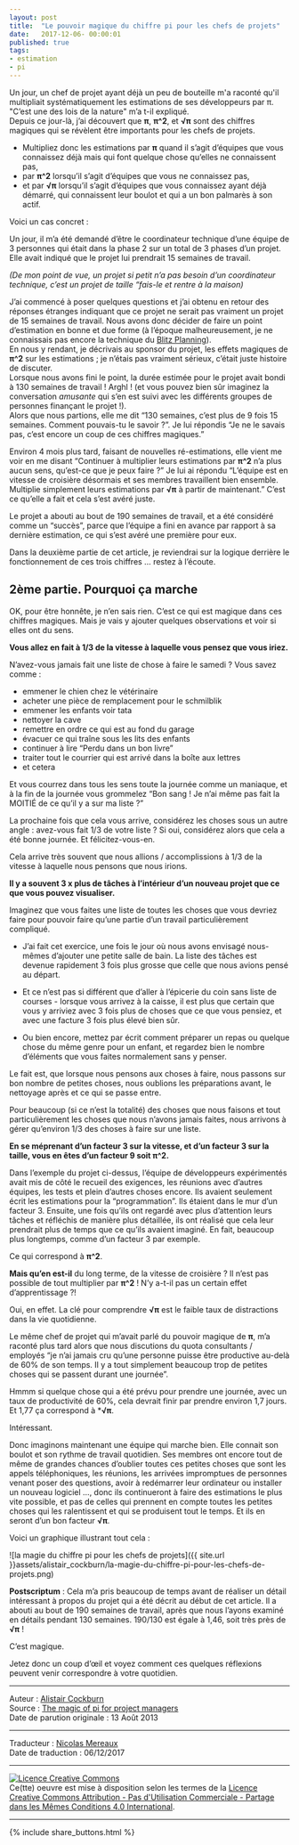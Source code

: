 ```yaml
---
layout: post
title:  "Le pouvoir magique du chiffre pi pour les chefs de projets"
date:   2017-12-06- 00:00:01
published: true
tags:
- estimation
- pi
---
```


Un jour, un chef de projet ayant déjà un peu de bouteille m'a raconté qu'il multipliait systématiquement les estimations de ses développeurs par π.  
"C’est une des lois de la nature" m’a t-il expliqué.  
Depuis ce jour-là, j’ai découvert que **π**, **π^2**, et **√π** sont des chiffres magiques qui se révèlent être importants pour les chefs de projets.

* Multipliez donc les estimations par **π** quand il s’agit d’équipes que vous connaissez déjà mais qui font quelque chose qu’elles ne connaissent pas,
* par **π^2** lorsqu’il s’agit d’équipes que vous ne connaissez pas,
* et par **√π** lorsqu’il s’agit d’équipes que vous connaissez ayant déjà démarré, qui connaissent leur boulot et qui a un bon palmarès à son actif.

Voici un cas concret :

Un jour, il m’a été demandé d’être le coordinateur technique d’une équipe de 3 personnes qui était dans la phase 2 sur un total de 3 phases d’un projet. Elle avait indiqué que le projet lui prendrait 15 semaines de travail.

_(De mon point de vue, un projet si petit n’a pas besoin d’un coordinateur technique, c’est un projet de taille “fais-le et rentre à la maison)_

J’ai commencé à poser quelques questions et j’ai obtenu en retour des réponses étranges indiquant que ce projet ne serait pas vraiment un projet de 15 semaines de travail. Nous avons donc décider de faire un point d’estimation en bonne et due forme (à l’époque malheureusement, je ne connaissais pas encore la technique du [Blitz Planning](http://alistair.cockburn.us/Blitz+Planning)).  
En nous y rendant, je décrivais au sponsor du projet, les effets magiques de **π^2** sur les estimations ; je n’étais pas vraiment sérieux, c’était juste histoire de discuter.  
Lorsque nous avons fini le point, la durée estimée pour le projet avait bondi à 130 semaines de travail ! Arghl ! (et vous pouvez bien sûr imaginez la conversation _amusante_ qui s’en est suivi avec les différents groupes de personnes finançant le projet !).  
Alors que nous partions, elle me dit “130 semaines, c’est plus de 9 fois 15 semaines. Comment pouvais-tu le savoir ?”. Je lui répondis “Je ne le savais pas, c’est encore un coup de ces chiffres magiques.”

Environ 4 mois plus tard, faisant de nouvelles ré-estimations, elle vient me voir en me disant “Continuer à multiplier leurs estimations par **π^2** n’a plus aucun sens, qu’est-ce que je peux faire ?” Je lui ai répondu “L’équipe est en vitesse de croisière désormais et ses membres travaillent bien ensemble. Multiplie simplement leurs estimations par **√π** à partir de maintenant.”
C’est ce qu’elle a fait et cela s’est avéré juste.

Le projet a abouti au bout de 190 semaines de travail, et a été considéré comme un “succès”, parce que l’équipe a fini en avance par rapport à sa dernière estimation, ce qui s’est avéré une première pour eux.

Dans la deuxième partie de cet article, je reviendrai sur la logique derrière le fonctionnement de ces trois chiffres … restez à l’écoute.

## 2ème partie. Pourquoi ça marche

OK, pour être honnête, je n’en sais rien. C’est ce qui est magique dans ces chiffres magiques. Mais je vais y ajouter quelques observations et voir si elles ont du sens.

**Vous allez en fait à 1/3 de la vitesse à laquelle vous pensez que vous iriez.**

N’avez-vous jamais fait une liste de chose à faire le samedi ? Vous savez comme :  

* emmener le chien chez le vétérinaire
* acheter une pièce de remplacement pour le schmilblik
* emmener les enfants voir tata
* nettoyer la cave
* remettre en ordre ce qui est au fond du garage
* évacuer ce qui traîne sous les lits des enfants
* continuer à lire “Perdu dans un bon livre”
* traiter tout le courrier qui est arrivé dans la boîte aux lettres
* et cetera

Et vous courrez dans tous les sens toute la journée comme un maniaque, et à la fin de la journée vous grommelez “Bon sang ! Je n’ai même pas fait la MOITIÉ de ce qu’il y a sur ma liste ?”

La prochaine fois que cela vous arrive, considérez les choses sous un autre angle : avez-vous fait 1/3 de votre liste ?
Si oui, considérez alors que cela a été bonne journée. Et félicitez-vous-en.

Cela arrive très souvent que nous allions / accomplissions à 1/3 de la vitesse à laquelle nous pensons que nous irions.

**Il y a souvent 3 x plus de tâches à l’intérieur d’un nouveau projet que ce que vous pouvez visualiser.**

Imaginez que vous faites une liste de toutes les choses que vous devriez faire pour pouvoir faire qu’une partie d’un travail particulièrement compliqué.

* J’ai fait cet exercice, une fois le jour où nous avons envisagé nous-mêmes d’ajouter une petite salle de bain. La liste des tâches est devenue rapidement 3 fois plus grosse que celle que nous avions pensé au départ.

* Et ce n’est pas si différent que d’aller à l’épicerie du coin sans liste de courses - lorsque vous arrivez à la caisse, il est plus que certain que vous y arriviez avec 3 fois plus de choses que ce que vous pensiez, et avec une facture 3 fois plus élevé bien sûr.

* Ou bien encore, mettez par écrit comment préparer un repas ou quelque chose du même genre pour un enfant, et regardez bien le nombre d’éléments que vous faites normalement sans y penser.

Le fait est, que lorsque nous pensons aux choses à faire, nous passons sur bon nombre de petites choses, nous oublions les préparations avant, le nettoyage après et ce qui se passe entre.

Pour beaucoup (si ce n’est la totalité) des choses que nous faisons et tout particulièrement les choses que nous n’avons jamais faites, nous arrivons à gérer qu’environ 1/3 des choses à faire sur une liste.

**En se méprenant d’un facteur 3 sur la vitesse, et d’un facteur 3 sur la taille, vous en êtes d’un facteur 9 soit π^2.**

Dans l’exemple du projet ci-dessus, l’équipe de développeurs expérimentés avait mis de côté le recueil des exigences, les réunions avec d’autres équipes, les tests et plein d’autres choses encore. Ils avaient seulement écrit les estimations pour la “programmation”. Ils étaient dans le mur d’un facteur 3. Ensuite, une fois qu’ils ont regardé avec plus d’attention leurs tâches et réfléchis de manière plus détaillée, ils ont réalisé que cela leur prendrait plus de temps que ce qu’ils avaient imaginé. En fait, beaucoup plus longtemps, comme d’un facteur 3 par exemple.

Ce qui correspond à **π^2**.

**Mais qu’en est-il** du long terme, de la vitesse de croisière ? Il n’est pas possible de tout multiplier par **π^2** ! N’y a-t-il pas un certain effet d’apprentissage ?!

Oui, en effet. La clé pour comprendre **√π** est le faible taux de distractions dans la vie quotidienne.

Le même chef de projet qui m’avait parlé du pouvoir magique de **π**, m’a raconté plus tard alors que nous discutions du quota consultants / employés “je n’ai jamais cru qu’une personne puisse être productive au-delà de 60% de son temps. Il y a tout simplement beaucoup trop de petites choses qui se passent durant une journée”.

Hmmm si quelque chose qui a été prévu pour prendre une journée, avec un taux de productivité de 60%, cela devrait finir par prendre environ 1,7 jours. Et 1,77 ça correspond à ***√π**.

Intéressant.

Donc imaginons maintenant une équipe qui marche bien. Elle connait son boulot et son rythme de travail quotidien. Ses membres ont encore tout de même de grandes chances d’oublier toutes ces petites choses que sont les appels téléphoniques, les réunions, les arrivées impromptues de personnes venant poser des questions, avoir à redémarrer leur ordinateur ou installer un nouveau logiciel …, donc ils continueront à faire des estimations le plus vite possible, et pas de celles qui prennent en compte toutes les petites choses qui les ralentissent et qui se produisent tout le temps. Et ils en seront d’un bon facteur **√π**.

Voici un graphique illustrant tout cela :

![la magie du chiffre pi pour les chefs de projets]({{ site.url }}assets/alistair_cockburn/la-magie-du-chiffre-pi-pour-les-chefs-de-projets.png)

**Postscriptum** : Cela m’a pris beaucoup de temps avant de réaliser un détail intéressant à propos du projet qui a été décrit au début de cet article. Il a abouti au bout de 190 semaines de travail, après que nous l’ayons examiné en détails pendant 130 semaines. 190/130 est égale à 1,46, soit très près de **√π** !

C’est magique.

Jetez donc un coup d’œil et voyez comment ces quelques réflexions peuvent venir correspondre à votre quotidien.


---
Auteur : [Alistair Cockburn](http://alistair.cockburn.us/)  
Source : [The magic of pi for project managers](http://alistair.cockburn.us/The+magic+of+pi+for+project+managers)  
Date de parution originale : 13 Août 2013  

---
Traducteur : [Nicolas Mereaux](http://www.les-traducteurs-agiles.org/traducteurs/)  
Date de traduction : 06/12/2017  

---

<a rel="license" href="http://creativecommons.org/licenses/by-nc-sa/4.0/"><img alt="Licence Creative Commons" style="border-width:0" src="http://i.creativecommons.org/l/by-nc-sa/4.0/88x31.png" /></a><br />Ce(tte) oeuvre est mise à disposition selon les termes de la <a rel="license" href="http://creativecommons.org/licenses/by-nc-sa/4.0/">Licence Creative Commons Attribution - Pas d'Utilisation Commerciale - Partage dans les Mêmes Conditions 4.0 International</a>.

---

{% include share_buttons.html %}
